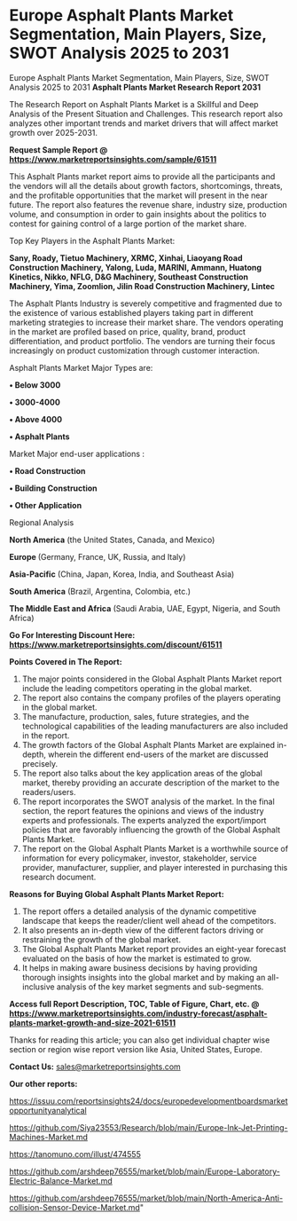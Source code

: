 # Europe Asphalt Plants Market Segmentation, Main Players, Size, SWOT Analysis 2025 to 2031
 Europe Asphalt Plants Market Segmentation, Main Players, Size, SWOT Analysis 2025 to 2031
<strong>Asphalt Plants Market Research Report 2031</strong>

The Research Report on Asphalt Plants Market is a Skillful and Deep Analysis of the Present Situation and Challenges. This research report also analyzes other important trends and market drivers that will affect market growth over 2025-2031.

<strong>Request Sample Report @ <a href=https://www.marketreportsinsights.com/sample/61511>https://www.marketreportsinsights.com/sample/61511</a></strong>

This Asphalt Plants market report aims to provide all the participants and the vendors will all the details about growth factors, shortcomings, threats, and the profitable opportunities that the market will present in the near future. The report also features the revenue share, industry size, production volume, and consumption in order to gain insights about the politics to contest for gaining control of a large portion of the market share.

Top Key Players in the Asphalt Plants Market:

<strong>Sany, Roady, Tietuo Machinery, XRMC, Xinhai, Liaoyang Road Construction Machinery, Yalong, Luda, MARINI, Ammann, Huatong Kinetics, Nikko, NFLG, D&G Machinery, Southeast Construction Machinery, Yima, Zoomlion, Jilin Road Construction Machinery, Lintec</strong>

The Asphalt Plants Industry is severely competitive and fragmented due to the existence of various established players taking part in different marketing strategies to increase their market share. The vendors operating in the market are profiled based on price, quality, brand, product differentiation, and product portfolio. The vendors are turning their focus increasingly on product customization through customer interaction.

Asphalt Plants Market Major Types are:

<strong>• Below 3000

• 3000-4000

• Above 4000

• Asphalt Plants</strong>

Market Major end-user applications :

<strong>• Road Construction

• Building Construction

• Other Application</strong>

Regional Analysis

</u><strong><b>North America</b></strong> (the United States, Canada, and Mexico)

<strong><b>Europe </b></strong>(Germany, France, UK, Russia, and Italy)

<strong><b>Asia-Pacific</b></strong> (China, Japan, Korea, India, and Southeast Asia)

<strong><b>South America</b></strong> (Brazil, Argentina, Colombia, etc.)

<strong><b>The Middle East and Africa</b></strong> (Saudi Arabia, UAE, Egypt, Nigeria, and South Africa)

<strong>Go For Interesting Discount Here: <a href=https://www.marketreportsinsights.com/discount/61511>https://www.marketreportsinsights.com/discount/61511</a></strong>

<strong>Points Covered in The Report:</strong>
<ol>
  <li>The major points considered in the Global Asphalt Plants Market report include the leading competitors operating in the global market.</li>
  <li>The report also contains the company profiles of the players operating in the global market.</li>
  <li>The manufacture, production, sales, future strategies, and the technological capabilities of the leading manufacturers are also included in the report.</li>
  <li>The growth factors of the Global Asphalt Plants Market are explained in-depth, wherein the different end-users of the market are discussed precisely.</li>
  <li>The report also talks about the key application areas of the global market, thereby providing an accurate description of the market to the readers/users.</li>
  <li>The report incorporates the SWOT analysis of the market. In the final section, the report features the opinions and views of the industry experts and professionals. The experts analyzed the export/import policies that are favorably influencing the growth of the Global Asphalt Plants Market.</li>
  <li>The report on the Global Asphalt Plants Market is a worthwhile source of information for every policymaker, investor, stakeholder, service provider, manufacturer, supplier, and player interested in purchasing this research document.</li>
</ol>
<strong>Reasons for Buying Global Asphalt Plants Market Report:</strong>

<ol>
  <li>The report offers a detailed analysis of the dynamic competitive landscape that keeps the reader/client well ahead of the competitors.</li>
  <li>It also presents an in-depth view of the different factors driving or restraining the growth of the global market.</li>
  <li>The Global Asphalt Plants Market report provides an eight-year forecast evaluated on the basis of how the market is estimated to grow.</li>
  <li>It helps in making aware business decisions by having providing thorough insights insights into the global market and by making an all-inclusive analysis of the key market segments and sub-segments.</li>
</ol>
<strong>Access full Report Description, TOC, Table of Figure, Chart, etc. @ <a href=https://www.marketreportsinsights.com/industry-forecast/asphalt-plants-market-growth-and-size-2021-61511>https://www.marketreportsinsights.com/industry-forecast/asphalt-plants-market-growth-and-size-2021-61511</a></strong>


Thanks for reading this article; you can also get individual chapter wise section or region wise report version like Asia, United States, Europe.

<strong>Contact Us:</strong>
sales@marketreportsinsights.com

<strong>Our other reports:</strong>

<a href=https://issuu.com/reportsinsights24/docs/europedevelopmentboardsmarketopportunityanalytical>https://issuu.com/reportsinsights24/docs/europedevelopmentboardsmarketopportunityanalytical</a>

<a href=https://github.com/Siya23553/Research/blob/main/Europe-Ink-Jet-Printing-Machines-Market.md>https://github.com/Siya23553/Research/blob/main/Europe-Ink-Jet-Printing-Machines-Market.md</a>

<a href=https://tanomuno.com/illust/474555>https://tanomuno.com/illust/474555</a>

<a href=https://github.com/arshdeep76555/market/blob/main/Europe-Laboratory-Electric-Balance-Market.md>https://github.com/arshdeep76555/market/blob/main/Europe-Laboratory-Electric-Balance-Market.md</a>

<a href=https://github.com/arshdeep76555/market/blob/main/North-America-Anti-collision-Sensor-Device-Market.md>https://github.com/arshdeep76555/market/blob/main/North-America-Anti-collision-Sensor-Device-Market.md</a>"
